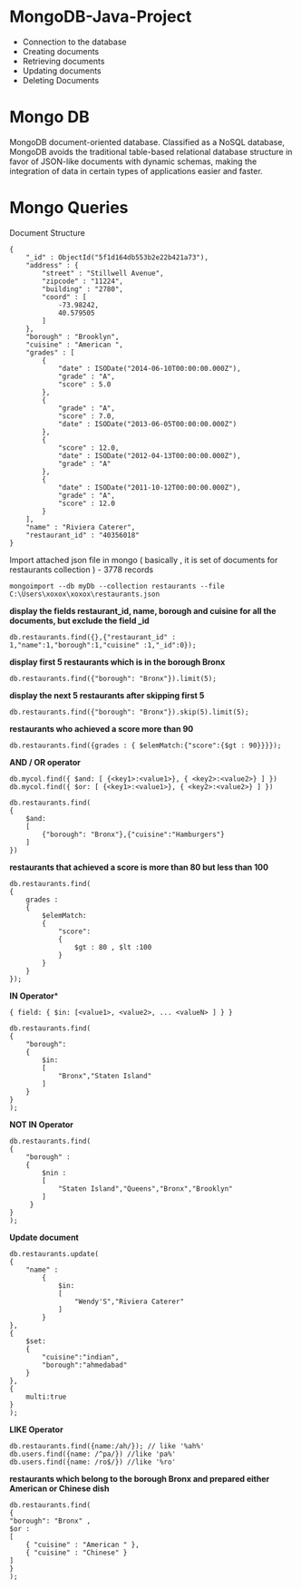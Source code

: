 # MongoDB-Java-Project

- Connection to the database
- Creating documents
- Retrieving documents
- Updating documents
- Deleting Documents

# Mongo DB

MongoDB document-oriented database. Classified as a NoSQL database, MongoDB avoids the traditional table-based relational database structure in favor of JSON-like documents with dynamic schemas, making the integration of data in certain types of applications easier and faster.


# Mongo Queries

Document Structure

```
{
    "_id" : ObjectId("5f1d164db553b2e22b421a73"),
    "address" : {
        "street" : "Stillwell Avenue",
        "zipcode" : "11224",
        "building" : "2780",
        "coord" : [ 
            -73.98242, 
            40.579505
        ]
    },
    "borough" : "Brooklyn",
    "cuisine" : "American ",
    "grades" : [ 
        {
            "date" : ISODate("2014-06-10T00:00:00.000Z"),
            "grade" : "A",
            "score" : 5.0
        }, 
        {
            "grade" : "A",
            "score" : 7.0,
            "date" : ISODate("2013-06-05T00:00:00.000Z")
        }, 
        {
            "score" : 12.0,
            "date" : ISODate("2012-04-13T00:00:00.000Z"),
            "grade" : "A"
        }, 
        {
            "date" : ISODate("2011-10-12T00:00:00.000Z"),
            "grade" : "A",
            "score" : 12.0
        }
    ],
    "name" : "Riviera Caterer",
    "restaurant_id" : "40356018"
}
```

Import attached json file in mongo ( basically , it is set of documents for restaurants collection ) - 3778 records
```
mongoimport --db myDb --collection restaurants --file C:\Users\xoxox\xoxox\restaurants.json
```

**display the fields restaurant_id, name, borough and cuisine for all the documents, but exclude the field _id**
```
db.restaurants.find({},{"restaurant_id" : 1,"name":1,"borough":1,"cuisine" :1,"_id":0});
```

**display first 5 restaurants which is in the borough Bronx**
```
db.restaurants.find({"borough": "Bronx"}).limit(5);
```

**display the next 5 restaurants after skipping first 5**
```
db.restaurants.find({"borough": "Bronx"}).skip(5).limit(5);
```

**restaurants who achieved a score more than 90**
```
db.restaurants.find({grades : { $elemMatch:{"score":{$gt : 90}}}});
```

**AND / OR operator**
```
db.mycol.find({ $and: [ {<key1>:<value1>}, { <key2>:<value2>} ] })
db.mycol.find({ $or: [ {<key1>:<value1>}, { <key2>:<value2>} ] })

db.restaurants.find(
{
    $and:
    [
        {"borough": "Bronx"},{"cuisine":"Hamburgers"}
    ]
})

```

**restaurants that achieved a score is more than 80 but less than 100**

```
db.restaurants.find(
{
    grades : 
    { 
        $elemMatch:
        {
            "score":
            {
                $gt : 80 , $lt :100
            }
        }
    }
});
```

**IN Operator***
```
{ field: { $in: [<value1>, <value2>, ... <valueN> ] } }

db.restaurants.find(
{
    "borough":
    {
        $in:
        [
            "Bronx","Staten Island"
        ]
    }
}
);
```

**NOT IN Operator**
```
db.restaurants.find(
{
    "borough" :
    {
        $nin :
        [
            "Staten Island","Queens","Bronx","Brooklyn"
        ]
     }
}
);
```


**Update document**
```
db.restaurants.update(
{
    "name" : 
        {
            $in:
            [
                "Wendy'S","Riviera Caterer"
            ]
        }
},
{
    $set:
    {
        "cuisine":"indian",
        "borough":"ahmedabad"
    }
},
{
    multi:true
}
);
```

**LIKE Operator**
```
db.restaurants.find({name:/ah/}); // like '%ah%'
db.users.find({name: /^pa/}) //like 'pa%' 
db.users.find({name: /ro$/}) //like '%ro'
```

**restaurants which belong to the borough Bronx and prepared either American or Chinese dish**

```
db.restaurants.find(
{ 
"borough": "Bronx" , 
$or : 
[
    { "cuisine" : "American " },
    { "cuisine" : "Chinese" }
] 
} 
);
```



